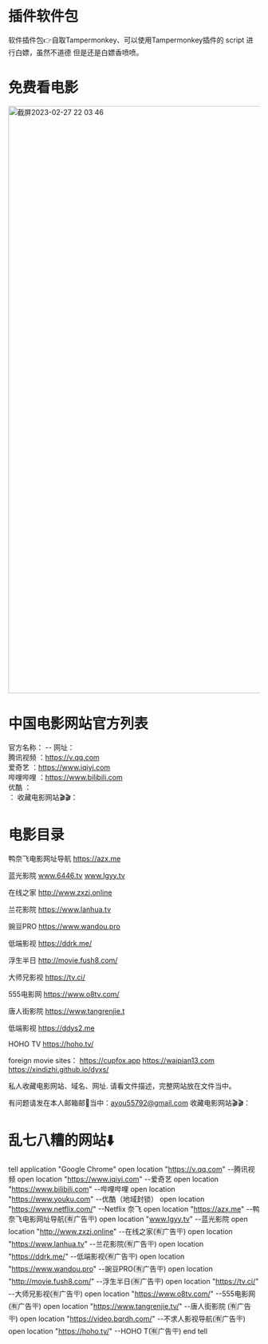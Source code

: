 # 插件软件包
软件插件包👉自取Tampermonkey、可以使用Tampermonkey插件的 
script 进行白嫖，虽然不道德 但是还是白嫖香喷喷。

# 免费看电影

<img width="1178" alt="截屏2023-02-27 22 03 46" src="https://user-images.githubusercontent.com/123158058/221584717-7f0e64c1-be32-4d4c-a26c-6db1231ed16b.png">

# 中国电影网站官方列表
  官方名称：                    -- 网址：        
   腾讯视频                           ：https://v.qq.com            
   爱奇艺                             ：https://www.iqiyi.com              
   哔哩哔哩                           ：https://www.bilibili.com             
   优酷                              ：        
                                     ：
 收藏电影网站🎬🎬：
  
# 电影目录

 鸭奈飞电影网址导航   https://azx.me
 
 蓝光影院        www.6446.tv                          www.lgyy.tv  
 
 在线之家        http://www.zxzj.online  
 
 兰花影院        https://www.lanhua.tv
 
 豌豆PRO        https://www.wandou.pro
 
 低端影视        https://ddrk.me/
 
 浮生半日        http://movie.fush8.com/
 
 大师兄影视      https://tv.ci/
 
 555电影网      https://www.o8tv.com/
 
 唐人街影院     https://www.tangrenjie.t

 低端影视       https://ddys2.me 
 
 HOHO TV      https://hoho.tv/
 
 foreign movie sites： https://cupfox.app  https://waipian13.com   https://xindizhi.github.io/dyxs/
 
 
       
私人收藏电影网站、域名、网址.
请看文件描述，完整网站放在文件当中。

有问题请发在本人邮箱邮📮当中：ayou55792@gmail.com
收藏电影网站🎬🎬：

# 乱七八糟的网站⬇️

tell application "Google Chrome" open location "https://v.qq.com" --腾讯视频 open location "https://www.iqiyi.com" --爱奇艺 open location "https://www.bilibili.com" --哔哩哔哩 open location "https://www.youku.com" --优酷（地域封锁） open location "https://www.netflix.com/" --Netflix 奈飞 open location "https://azx.me" --鸭奈飞电影网址导航(🈶️广告🪧) open location "www.lgyy.tv" --蓝光影院 open location "http://www.zxzj.online" --在线之家(🈶️广告🪧) open location "https://www.lanhua.tv" --兰花影院(🈶️广告🪧) open location "https://ddrk.me/" --低端影视(🈶️广告🪧) open location "https://www.wandou.pro" --豌豆PRO(🈶️广告🪧) open location "http://movie.fush8.com/" --浮生半日(🈶️广告🪧) open location "https://tv.ci/" --大师兄影视(🈶️广告🪧) open location "https://www.o8tv.com/" --555电影网(🈶️广告🪧) open location "https://www.tangrenjie.tv/" --唐人街影院 (🈶️广告🪧) open location "https://video.bqrdh.com/" --不求人影视导航(🈶️广告🪧) open location "https://hoho.tv/" --HOHO T(🈶️广告🪧) end tell
      
      
      
            
